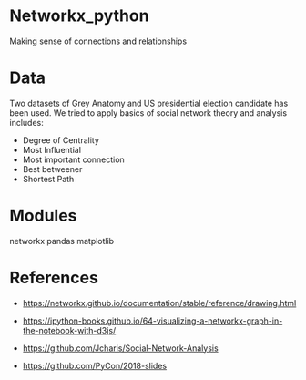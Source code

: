 # Networkx_python

Making sense of connections and relationships

# Data

Two datasets of Grey Anatomy and US presidential election candidate has been used. We tried to apply basics of social network theory and analysis includes: <br>

- Degree of Centrality
- Most Influential
- Most important connection
- Best betweener
- Shortest Path

# Modules<br>

networkx
pandas
matplotlib

# References

- https://networkx.github.io/documentation/stable/reference/drawing.html

- https://ipython-books.github.io/64-visualizing-a-networkx-graph-in-the-notebook-with-d3js/

- https://github.com/Jcharis/Social-Network-Analysis

- https://github.com/PyCon/2018-slides

